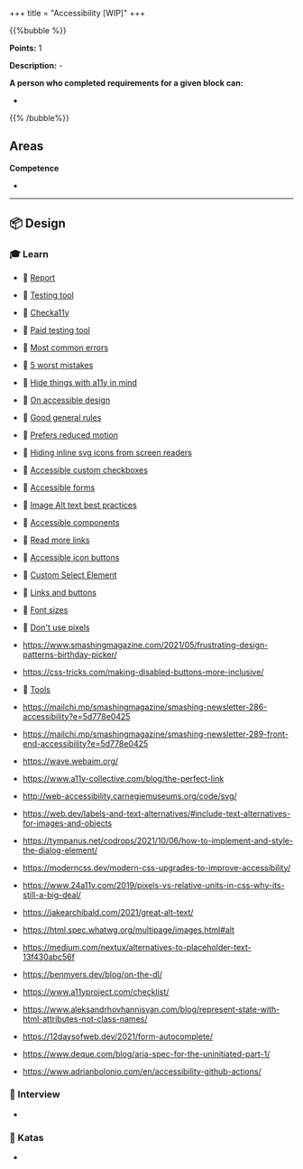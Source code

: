 +++
title = "Accessibility [WIP]"
+++

{{%bubble %}}

**Points:** 1

**Description:** -

**A person who completed requirements for a given block can:**

-

{{% /bubble%}}

## Areas

**Competence**

-

---

## 📦 Design

### 🎓 Learn

- 📗 [Report](https://abilitynet.org.uk/news-blogs/less-1-website-home-pages-are-likely-meet-accessibility-standards)
- 📗 [Testing tool](https://www.paciellogroup.com/toolkit/)
- 📗 [Checka11y](https://github.com/jackdomleo7/Checka11y.css)
- 📗 [Paid testing tool](https://uxplanet.org/make-your-website-ada-compliant-accessibe-d27c38ac5d26)


- 📗 [Most common errors](https://www.brucelawson.co.uk/2019/checklist-to-avoid-the-most-common-accessibility-errors/)
- 📗 [5 worst mistakes](https://bighack.org/5-most-annoying-website-features-i-face-as-a-blind-screen-reader-user-accessibility/)
- 📗 [Hide things with a11y in mind](https://css-tricks.com/comparing-various-ways-to-hide-things-in-css/)
- 📗 [On accessible design](https://uxdesign.cc/user-experience-is-accessible-design-fb886a8776b0)
- 📗 [Good general rules](https://uxplanet.org/ux-accessibility-for-elderly-12-principles-9708289b6f78)
- 📗 [Prefers reduced motion](https://www.phpied.com/exploring-prefers-reduced-motion/)


- 📗 [Hiding inline svg icons from screen readers](https://www.456bereastreet.com/archive/201609/hiding_inline_svg_icons_from_screen_readers/)
- 📗 [Accessible custom checkboxes](https://css-tricks.com/customise-radio-buttons-without-compromising-accessibility/)
- 📗 [Accessible forms](https://webaim.org/techniques/forms/controls?textfield=&addresstext=&select=1&favcity2=3&submitbutton.x=71&submitbutton.y=14)
- 📗 [Image Alt text best practices](https://support.siteimprove.com/hc/en-gb/articles/115000013031-Accessibility-Image-Alt-text-best-practices)
- 📗 [Accessible components](https://github.com/scottaohara/accessible_components)
- 📗 [Read more links](https://blog.prototypr.io/youre-not-still-using-read-more-are-you-16466ae326e7)
- 📗 [Accessible icon buttons](https://www.sarasoueidan.com/blog/accessible-icon-buttons/)
- 📗 [Custom Select Element](https://24ways.org/2019/making-a-better-custom-select-element/)
- 📗 [Links and buttons](https://css-tricks.com/a-complete-guide-to-links-and-buttons/)
- 📗 [Font sizes](https://css-tricks.com/accessible-font-sizing-explained/)
- 📗 [Don't use pixels](https://uxdesign.cc/say-goodbye-to-pixels-cb720fbaf250)
- https://www.smashingmagazine.com/2021/05/frustrating-design-patterns-birthday-picker/
- https://css-tricks.com/making-disabled-buttons-more-inclusive/
  
- 📗 [Tools](https://blog.prototypr.io/accessibility-tools-and-plugins-for-designers-d47e5713ec91)

- https://mailchi.mp/smashingmagazine/smashing-newsletter-286-accessibility?e=5d778e0425
- https://mailchi.mp/smashingmagazine/smashing-newsletter-289-front-end-accessibility?e=5d778e0425
- https://wave.webaim.org/
- https://www.a11y-collective.com/blog/the-perfect-link
- http://web-accessibility.carnegiemuseums.org/code/svg/
- https://web.dev/labels-and-text-alternatives/#include-text-alternatives-for-images-and-objects
- https://tympanus.net/codrops/2021/10/06/how-to-implement-and-style-the-dialog-element/

- https://moderncss.dev/modern-css-upgrades-to-improve-accessibility/

- https://www.24a11y.com/2019/pixels-vs-relative-units-in-css-why-its-still-a-big-deal/
- https://jakearchibald.com/2021/great-alt-text/
- https://html.spec.whatwg.org/multipage/images.html#alt
- https://medium.com/nextux/alternatives-to-placeholder-text-13f430abc56f
- https://benmyers.dev/blog/on-the-dl/
- https://www.a11yproject.com/checklist/
- https://www.aleksandrhovhannisyan.com/blog/represent-state-with-html-attributes-not-class-names/
- https://12daysofweb.dev/2021/form-autocomplete/
- https://www.deque.com/blog/aria-spec-for-the-uninitiated-part-1/
- https://www.adrianbolonio.com/en/accessibility-github-actions/

### 🎤 Interview

- 

### 📝 Katas

- 
